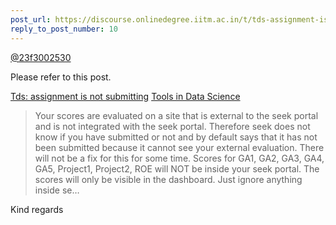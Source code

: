 ```yaml
---
post_url: https://discourse.onlinedegree.iitm.ac.in/t/tds-assignment-is-not-submitting/166189/11
reply_to_post_number: 10
---
```

[@23f3002530](/u/23f3002530)

Please refer to this post.


[Tds: assignment is not submitting](https://discourse.onlinedegree.iitm.ac.in/t/tds-assignment-is-not-submitting/166189/6) [Tools in Data Science](/c/courses/tds-kb/34)

> Your scores are evaluated on a site that is external to the seek portal and is not integrated with the seek portal. Therefore seek does not know if you have submitted or not and by default says that it has not been submitted because it cannot see your external evaluation. There will not be a fix for this for some time.
> Scores for GA1, GA2, GA3, GA4, GA5, Project1, Project2, ROE will NOT be inside your seek portal.
> The scores will only be visible in the dashboard. Just ignore anything inside se…

Kind regards